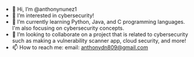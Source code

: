 - 👋 Hi, I’m @anthonynunez1
- 👀 I’m interested in cybersecurity!
- 🌱 I’m currently learning Python, Java, and C programming languages. I'm also focusing on cybersecurity concepts.
- 💞️ I’m looking to collaborate on a project that is related to cybersecurity such as making a vulnerability scanner app, cloud security, and more!
- 📫 How to reach me: email: anthonydn809@gmail.com

<!---
anthonynunez1/anthonynunez1 is a ✨ special ✨ repository because its `README.md` (this file) appears on your GitHub profile.
You can click the Preview link to take a look at your changes.
--->
